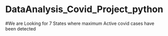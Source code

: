 # DataAnalysis_Covid_Project_python
#We are Looking for 7 States where maximum Active covid cases have been detected
